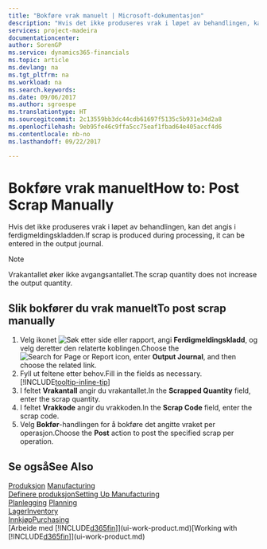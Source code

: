```yaml
---
title: "Bokføre vrak manuelt | Microsoft-dokumentasjon"
description: "Hvis det ikke produseres vrak i løpet av behandlingen, kan det angis i ferdigmeldingskladden. Merk at vrakantallet ikke øker avgangsantallet."
services: project-madeira
documentationcenter: 
author: SorenGP
ms.service: dynamics365-financials
ms.topic: article
ms.devlang: na
ms.tgt_pltfrm: na
ms.workload: na
ms.search.keywords: 
ms.date: 09/06/2017
ms.author: sgroespe
ms.translationtype: HT
ms.sourcegitcommit: 2c13559bb3dc44cdb61697f5135c5b931e34d2a8
ms.openlocfilehash: 9eb95fe46c9ffa5cc75eaf1fbad64e405accf4d6
ms.contentlocale: nb-no
ms.lasthandoff: 09/22/2017

---
```

# <a name="how-to-post-scrap-manually"></a><span data-ttu-id="de78b-104">Bokføre vrak manuelt</span><span class="sxs-lookup"><span data-stu-id="de78b-104">How to: Post Scrap Manually</span></span>
<span data-ttu-id="de78b-105">Hvis det ikke produseres vrak i løpet av behandlingen, kan det angis i ferdigmeldingskladden.</span><span class="sxs-lookup"><span data-stu-id="de78b-105">If scrap is produced during processing, it can be entered in the output journal.</span></span> 

> [!NOTE]
> <span data-ttu-id="de78b-106">Vrakantallet øker ikke avgangsantallet.</span><span class="sxs-lookup"><span data-stu-id="de78b-106">The scrap quantity does not increase the output quantity.</span></span>  

## <a name="to-post-scrap-manually"></a><span data-ttu-id="de78b-107">Slik bokfører du vrak manuelt</span><span class="sxs-lookup"><span data-stu-id="de78b-107">To post scrap manually</span></span>  
1. <span data-ttu-id="de78b-108">Velg ikonet ![Søk etter side eller rapport](media/ui-search/search_small.png "Ikonet Søk etter side eller rapport"), angi **Ferdigmeldingskladd**, og velg deretter den relaterte koblingen.</span><span class="sxs-lookup"><span data-stu-id="de78b-108">Choose the ![Search for Page or Report](media/ui-search/search_small.png "Search for Page or Report icon") icon, enter **Output Journal**, and then choose the related link.</span></span>  
2. <span data-ttu-id="de78b-109">Fyll ut feltene etter behov.</span><span class="sxs-lookup"><span data-stu-id="de78b-109">Fill in the fields as necessary.</span></span> [!INCLUDE[tooltip-inline-tip](includes/tooltip-inline-tip_md.md)]  
3. <span data-ttu-id="de78b-110">I feltet **Vrakantall** angir du vrakantallet.</span><span class="sxs-lookup"><span data-stu-id="de78b-110">In the **Scrapped Quantity** field, enter the scrap quantity.</span></span>  
4. <span data-ttu-id="de78b-111">I feltet **Vrakkode** angir du vrakkoden.</span><span class="sxs-lookup"><span data-stu-id="de78b-111">In the **Scrap Code** field, enter the scrap code.</span></span>  
5. <span data-ttu-id="de78b-112">Velg **Bokfør**-handlingen for å bokføre det angitte vraket per operasjon.</span><span class="sxs-lookup"><span data-stu-id="de78b-112">Choose the **Post** action to post the specified scrap per operation.</span></span>  

## <a name="see-also"></a><span data-ttu-id="de78b-113">Se også</span><span class="sxs-lookup"><span data-stu-id="de78b-113">See Also</span></span>  
<span data-ttu-id="de78b-114">[Produksjon](production-manage-manufacturing.md)  </span><span class="sxs-lookup"><span data-stu-id="de78b-114">[Manufacturing](production-manage-manufacturing.md)  </span></span>  
[<span data-ttu-id="de78b-115">Definere produksjon</span><span class="sxs-lookup"><span data-stu-id="de78b-115">Setting Up Manufacturing</span></span>](production-configure-production-processes.md)  
<span data-ttu-id="de78b-116">[Planlegging](production-planning.md)    </span><span class="sxs-lookup"><span data-stu-id="de78b-116">[Planning](production-planning.md)    </span></span>  
[<span data-ttu-id="de78b-117">Lager</span><span class="sxs-lookup"><span data-stu-id="de78b-117">Inventory</span></span>](inventory-manage-inventory.md)  
[<span data-ttu-id="de78b-118">Innkjøp</span><span class="sxs-lookup"><span data-stu-id="de78b-118">Purchasing</span></span>](purchasing-manage-purchasing.md)  
<span data-ttu-id="de78b-119">[Arbeide med [!INCLUDE[d365fin](includes/d365fin_md.md)]](ui-work-product.md)</span><span class="sxs-lookup"><span data-stu-id="de78b-119">[Working with [!INCLUDE[d365fin](includes/d365fin_md.md)]](ui-work-product.md)</span></span>

